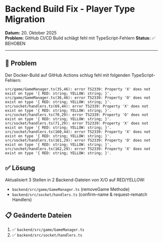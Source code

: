 # Backend Build Fix - Player Type Migration

**Datum:** 20. Oktober 2025  
**Problem:** GitHub CI/CD Build schlägt fehl mit TypeScript-Fehlern
**Status:** ✅ BEHOBEN

---

## 🐛 Problem

Der Docker-Build auf GitHub Actions schlug fehl mit folgenden TypeScript-Fehlern:

```
src/game/GameManager.ts(35,46): error TS2339: Property 'X' does not exist on type '{ RED: string; YELLOW: string; }'.
src/game/GameManager.ts(36,46): error TS2339: Property 'O' does not exist on type '{ RED: string; YELLOW: string; }'.
src/socket/handlers.ts(69,44): error TS2339: Property 'X' does not exist on type '{ RED: string; YELLOW: string; }'.
src/socket/handlers.ts(70,29): error TS2339: Property 'O' does not exist on type '{ RED: string; YELLOW: string; }'.
src/socket/handlers.ts(71,29): error TS2339: Property 'X' does not exist on type '{ RED: string; YELLOW: string; }'.
src/socket/handlers.ts(160,44): error TS2339: Property 'X' does not exist on type '{ RED: string; YELLOW: string; }'.
src/socket/handlers.ts(161,29): error TS2339: Property 'O' does not exist on type '{ RED: string; YELLOW: string; }'.
src/socket/handlers.ts(162,29): error TS2339: Property 'X' does not exist on type '{ RED: string; YELLOW: string; }'.
```

## ✅ Lösung

Aktualisiert 3 Stellen in 2 Backend-Dateien von X/O auf RED/YELLOW:
- `backend/src/game/GameManager.ts` (removeGame Methode)
- `backend/src/socket/handlers.ts` (confirm-name & request-rematch Handlers)

## 📋 Geänderte Dateien

1. ✅ `backend/src/game/GameManager.ts`
2. ✅ `backend/src/socket/handlers.ts`

